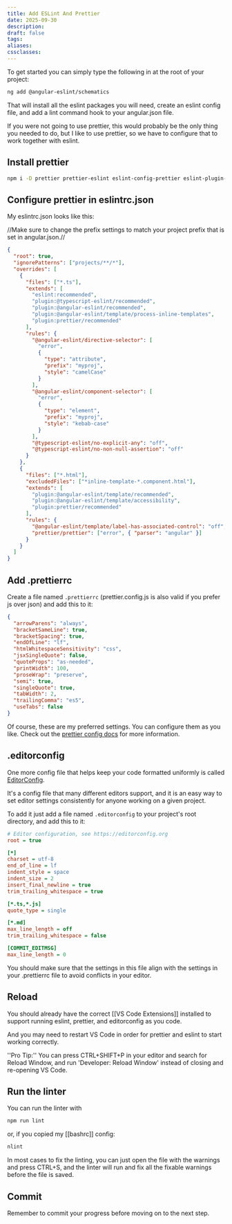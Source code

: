 ```yaml
---
title: Add ESLint And Prettier
date: 2025-09-30
description:
draft: false
tags:
aliases:
cssclasses:
---
```


To get started you can simply type the following in at the root of your project:

```bash
ng add @angular-eslint/schematics
```

That will install all the eslint packages you will need, create an eslint config file, and add a lint command hook to your angular.json file.

If you were not going to use prettier, this would probably be the only thing you needed to do, but I like to use prettier, so we have to configure that to work together with eslint.

## Install prettier

```bash
npm i -D prettier prettier-eslint eslint-config-prettier eslint-plugin-prettier
```

## Configure prettier in eslintrc.json

My eslintrc.json looks like this:

//Make sure to change the prefix settings to match your project prefix that is set in angular.json.//

```json
{
  "root": true,
  "ignorePatterns": ["projects/**/*"],
  "overrides": [
    {
      "files": ["*.ts"],
      "extends": [
        "eslint:recommended",
        "plugin:@typescript-eslint/recommended",
        "plugin:@angular-eslint/recommended",
        "plugin:@angular-eslint/template/process-inline-templates",
        "plugin:prettier/recommended"
      ],
      "rules": {
        "@angular-eslint/directive-selector": [
          "error",
          {
            "type": "attribute",
            "prefix": "myproj",
            "style": "camelCase"
          }
        ],
        "@angular-eslint/component-selector": [
          "error",
          {
            "type": "element",
            "prefix": "myproj",
            "style": "kebab-case"
          }
        ],
        "@typescript-eslint/no-explicit-any": "off",
        "@typescript-eslint/no-non-null-assertion": "off"
      }
    },
    {
      "files": ["*.html"],
      "excludedFiles": ["*inline-template-*.component.html"],
      "extends": [
        "plugin:@angular-eslint/template/recommended",
        "plugin:@angular-eslint/template/accessibility",
        "plugin:prettier/recommended"
      ],
      "rules": {
        "@angular-eslint/template/label-has-associated-control": "off",
        "prettier/prettier": ["error", { "parser": "angular" }]
      }
    }
  ]
}
```

## Add .prettierrc

Create a file named `.prettierrc` (prettier.config.js is also valid if you prefer js over json) and add this to it:

```json
{
  "arrowParens": "always",
  "bracketSameLine": true,
  "bracketSpacing": true,
  "endOfLine": "lf",
  "htmlWhitespaceSensitivity": "css",
  "jsxSingleQuote": false,
  "quoteProps": "as-needed",
  "printWidth": 100,
  "proseWrap": "preserve",
  "semi": true,
  "singleQuote": true,
  "tabWidth": 2,
  "trailingComma": "es5",
  "useTabs": false
}
```

Of course, these are my preferred settings. You can configure them as you like. Check out the [prettier config docs](https://prettier.io/docs/en/configuration.html) for more information.

## .editorconfig

One more config file that helps keep your code formatted uniformly is called [EditorConfig](https://editorconfig.org/).

It's a config file that many different editors support, and it is an easy way to set editor settings consistently for anyone working on a given project.

To add it just add a file named `.editorconfig` to your project's root directory, and add this to it:

```ini
# Editor configuration, see https://editorconfig.org
root = true

[*]
charset = utf-8
end_of_line = lf
indent_style = space
indent_size = 2
insert_final_newline = true
trim_trailing_whitespace = true

[*.ts,*.js]
quote_type = single

[*.md]
max_line_length = off
trim_trailing_whitespace = false

[COMMIT_EDITMSG]
max_line_length = 0
```

You should make sure that the settings in this file align with the settings in your .prettierrc file to avoid conflicts in your editor.

## Reload

You should already have the correct [[VS Code Extensions]] installed to support running eslint, prettier, and editorconfig as you code.

And you may need to restart VS Code in order for prettier and eslint to start working correctly.

<div class="note">
''Pro Tip:'' You can press CTRL+SHIFT+P in your editor and search for Reload Window, and run 'Developer: Reload Window' instead of closing and re-opening VS Code.
</div>

## Run the linter

You can run the linter with

```bash
npm run lint
```

or, if you copied my [[bashrc]] config:

```bash
nlint
```

In most cases to fix the linting, you can just open the file with the warnings and press CTRL+S, and the linter will run and fix all the fixable warnings before the file is saved.

## Commit

Remember to commit your progress before moving on to the next step.

